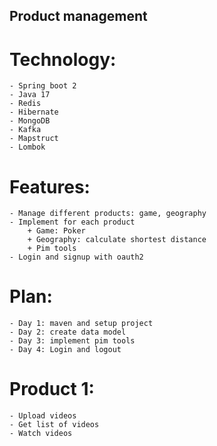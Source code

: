 ## Product management
# Technology:
    - Spring boot 2
    - Java 17
    - Redis
    - Hibernate
    - MongoDB
    - Kafka
    - Mapstruct 
    - Lombok

# Features:
    - Manage different products: game, geography
    - Implement for each product
        + Game: Poker
        + Geography: calculate shortest distance 
        + Pim tools
    - Login and signup with oauth2

# Plan:
    - Day 1: maven and setup project 
    - Day 2: create data model
    - Day 3: implement pim tools
    - Day 4: Login and logout

# Product 1:
    - Upload videos
    - Get list of videos
    - Watch videos

